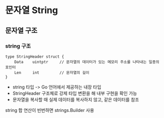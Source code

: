 # 문자열 String

## 문자열 구조

### string 구조
```
type StringHeader struct {
    Data    uintptr     // 문자열의 데이터가 있는 메모리 주소를 나타내는 일종의 포인터
    Len     int         // 문자열의 길이
}
```
- string 타입 -> Go 언어에서 제공하는 내장 타입
- StringHeader 구조체로 강제 타입 변환을 해 내부 구현을 확인 가능
- 문자열을 복사할 때 실제 데이터를 복사하지 않고, 같은 데이터를 참조


string 합 연산이 빈번하면 strings.Builder 사용